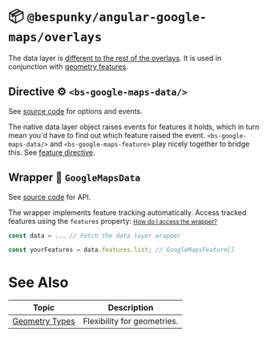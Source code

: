 # 📦 `@bespunky/angular-google-maps/overlays`

The data layer is [different to the rest of the overlays](/Overlays-Superpower#Data-Layer-vs.-Normal-Overlays). It is used in conjunction with [geometry features](/Overlays-Superpower/Data-Layer/Geometry-Features).

## Directive ⚙ `<bs-google-maps-data/>`

See [source code](https://dev.azure.com/BeSpunky/Libraries/_git/angular-google-maps?path=%2Fprojects%2Fbespunky%2Fangular-google-maps%2Foverlays%2Fmodules%2Fdata%2Fdirective%2Fgoogle-maps-data.directive.ts&version=GBmaster) for options and events.

The native data layer object raises events for features it holds, which in turn mean you'd have to find out which feature raised the event. `<bs-google-maps-data/>` and `<bs-google-maps-feature>` play nicely together to bridge this. See [feature directive](/Overlays-Superpower/Data-Layer/Geometry-Features).


## Wrapper 🧬 `GoogleMapsData`

See [source code](https://dev.azure.com/BeSpunky/Libraries/_git/angular-google-maps?path=%2Fprojects%2Fbespunky%2Fangular-google-maps%2Foverlays%2Fmodules%2Fdata%2Fgoogle-maps-data.ts&version=GBmaster) for API.

The wrapper implements feature tracking automatically. Access tracked features using the `features` property:
<small>[How do I access the wrapper?](/Programmatic-Control)</small>
```typescript
const data = ... // Fetch the data layer wrapper

const yourFeatures = data.features.list; // GoogleMapsFeature[]
```

# See Also

| Topic                             | Description                 |
|-----------------------------------|-----------------------------|
| [Geometry Types](/Geometry-Types) | Flexibility for geometries. |
